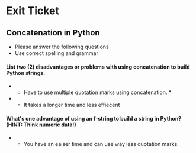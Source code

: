 
# Exit Ticket
## Concatenation in Python

- Please answer the following questions 
- Use correct spelling and grammar

#### List two (2) disadvantages or problems with using concatenation to build Python strings.
- * Have to use multiple quotation marks using concatenation. *
- * It takes a longer time and less effiecent 


#### What's one advantage of using an f-string to build a string in Python?  (HINT: Think numeric data!)
- * You have an eaiser time and can use way less quotation marks.





